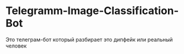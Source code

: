 # Telegramm-Image-Classification-Bot
Это телеграм-бот который разбирает это дипфейк или реальный человек
